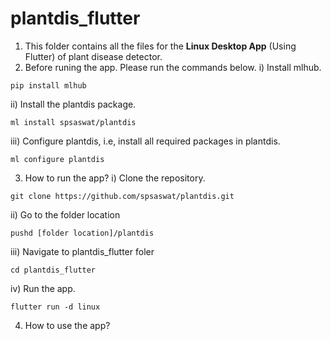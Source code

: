 # plantdis_flutter

1) This folder contains all the files for the <b>Linux Desktop App</b> (Using Flutter) of plant disease detector.
2) Before runing the app. Please run the commands below.
i) Install mlhub.
```
pip install mlhub
```
ii) Install the plantdis package.
```
ml install spsaswat/plantdis
```
iii) Configure plantdis, i.e, install all required packages in plantdis.
```
ml configure plantdis
```
3) How to run the app?
i) Clone the repository.
```
git clone https://github.com/spsaswat/plantdis.git
```
ii) Go to the folder location
```
pushd [folder location]/plantdis
```
iii) Navigate to plantdis_flutter foler
```
cd plantdis_flutter
```
iv) Run the app.
```
flutter run -d linux
```
4) How to use the app?
